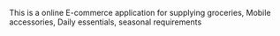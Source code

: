 This is a online E-commerce application for supplying groceries, Mobile accessories, Daily essentials, seasonal requirements

